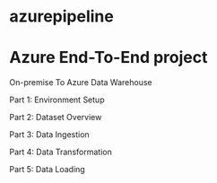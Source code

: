 # azurepipeline

# Azure End-To-End project 

On-premise To Azure Data Warehouse

Part 1: Environment Setup 

Part 2: Dataset Overview

Part 3: Data Ingestion 

Part 4: Data Transformation 

Part 5: Data Loading


